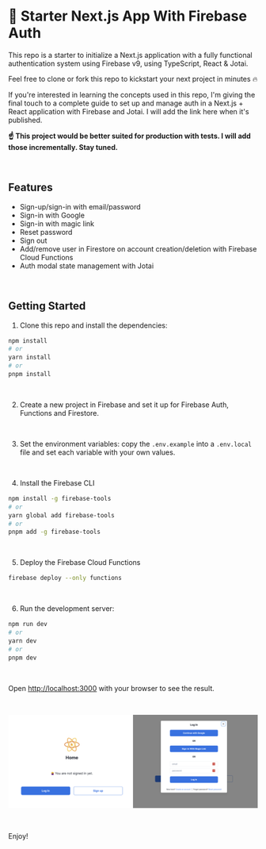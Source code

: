# 🚀 Starter Next.js App With Firebase Auth

This repo is a starter to initialize a Next.js application with a fully functional authentication system using Firebase v9, using TypeScript, React & Jotai.

Feel free to clone or fork this repo to kickstart your next project in minutes 🔥

If you're interested in learning the concepts used in this repo, I'm giving the final touch to a complete guide to set up and manage auth in a Next.js + React application with Firebase and Jotai. I will add the link here when it's published.

**☝️ This project would be better suited for production with tests. I will add those incrementally. Stay tuned.**

<br />

## Features
- Sign-up/sign-in with email/password
- Sign-in with Google
- Sign-in with magic link
- Reset password
- Sign out
- Add/remove user in Firestore on account creation/deletion with Firebase Cloud Functions
- Auth modal state management with Jotai

<br />

## Getting Started

1. Clone this repo and install the dependencies:
```bash
npm install
# or
yarn install
# or
pnpm install
```

<br />

2. Create a new project in Firebase and set it up for Firebase Auth, Functions and Firestore.

<br />

3. Set the environment variables: copy the `.env.example` into a `.env.local` file and set each variable with your own values.

<br />

4. Install the Firebase CLI
```bash
npm install -g firebase-tools
# or
yarn global add firebase-tools
# or
pnpm add -g firebase-tools
```

<br />

5. Deploy the Firebase Cloud Functions
```bash
firebase deploy --only functions
```

<br />

6. Run the development server:

```bash
npm run dev
# or
yarn dev
# or
pnpm dev
```

<br />

Open [http://localhost:3000](http://localhost:3000) with your browser to see the result.

<br/>

![Preview of the home page and modal in sign-in view](./public/images/preview.png "Preview of the home page and modal in sign-in view.")

<br/>

Enjoy!